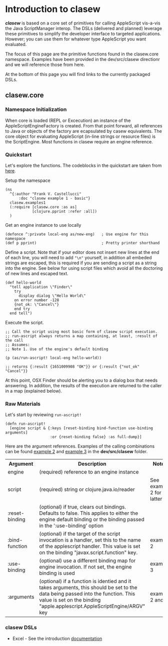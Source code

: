 # Introduction to clasew

***clasew*** is based on a core set of primitives for calling AppleScript vis-a-vis the Java ScriptManager interop. The DSLs (delivered and planned) leverage these primitives to simplify the developer interface to targeted applications. However; you can use them for whatever type AppleScript you want evaluated.

The focus of this page are the primitive functions found in the clasew.core namespace. Examples have been provided in the dev/src/clasew directionr and we will reference those from here.

At the bottom of this page you will find links to the currently packaged DSLs.

## clasew.core

### Namespace Initialization
When core is loaded (REPL or Excecution) an instance of the AppleScriptEngineFactory is created. From that point forward, all references to Java or objects of the factory are ecapsulated by casew equivalents. The core object for evaluating AppleScript (in-line strings or resource files) is the ScriptEngine. Most functions in clasew require an engine reference.

### Quickstart
Let's explore the functions. The codeblocks in the quickstart are taken from  [here](../dev/src/clasew/examples1.clj).

Setup the namespace

```
(ns
  ^{:author "Frank V. Castellucci"
      :doc "clasew example 1 - basic"}
  clasew.examples1
  (:require [clasew.core :as as]
            [clojure.pprint :refer :all])
  )

```
Get an engine instance to use locally
```
(defonce ^:private local-eng as/new-eng)   ; Use engine for this namespace
(def p pprint)                             ; Pretty printer shorthand
```
Define a script. Note that if your editor does not insert new lines at the end of each line, you will need to add ```"\n"``` yourself, in addition all embeded strings are escaped, this is required if you are sending a script as a string into the engine. See below for using script files which avoid all the doctoring of new lines and escaped text.
```
(def hello-world
  "tell application \"Finder\"
    try
      display dialog \"Hello World\"
    on error number -128
    {not_ok: \"Cancel\"}
    end try
  end tell")

```
Execute the script.
```
;; Call the script using most basic form of clasew script execution.
;; run-ascript always returns a map containing, at least, :result of the call
;; Assumes:
;; Note 1. Use of the engine's default binding

(p (as/run-ascript! local-eng hello-world))

;; returns {:result {1651009908 "OK"}} or {:result {"not_ok" "Cancel"}}
```
At this point, OSX Finder should be alerting you to a dialog box that needs answering. In addition, the results of the execution are returned to the caller in a map (explained below).

### Raw Materials
Let's start by reviewing ```run-ascript!```
````
(defn run-ascript!
  [engine script & {:keys [reset-binding bind-function use-binding arguments]
                    :or {reset-binding false} :as full-dump}]

````
Here are the argument references. Examples of the calling combinations can be found  [example 2](../dev/src/clasew/examples2.clj) and [example 3](../dev/src/clasew/examples3.clj) in the **dev/src/clasew** folder.
<table>
<tr><th>Argument</th><th>Description</th><th>Notes</th></tr>
<tr><td>engine</td><td>(required) reference to an engine instance</td><td></td></tr>
<tr><td>script</td><td>(required) string or clojure.java.io/reader</td><td>See example 2 for latter</td></tr>
<tr><td>:reset-binding</td><td>(optional) if true, clears out bindings. Defaults to false. This applies to either the engine default binding or the binding passed in the ':use-binding' option</td><td></td></tr>
<tr><td>:bind-function</td><td>(optional) if the target of the script invocation is a handler, set this to the name of the applescript handler. This value is set on the binding "javax.script.function" key.</td><td>example 2</td></tr>
<tr><td>:use-binding</td><td>(optional) use a different binding map for engine invocation. If not set, the engine binding is used</td><td>example 3</td></tr>
<tr><td>:arguments</td><td>(optional) if a function is identied and it takes arguments, this should be set to the data being passed into the function. This value is set on the binding "apple.applescript.AppleScriptEngine/ARGV" key </td><td>example 2 and 3</td></tr>
</table>


### clasew DSLs
+ Excel - See the introduction [documentation](casew-excel.md)
